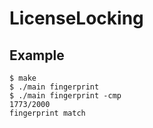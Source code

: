 # LicenseLocking

## Example
```
$ make
$ ./main fingerprint
$ ./main fingerprint -cmp
1773/2000
fingerprint match
```
